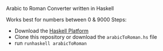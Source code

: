 Arabic to Roman Converter written in Haskell

Works best for numbers between 0 & 9000
Steps: 
- Download the [Haskell Platform](http://hackage.haskell.org/platform/)
- Clone this repository or download the `arabicToRoman.hs` file
- run `runhaskell arabicToRoman`




    
